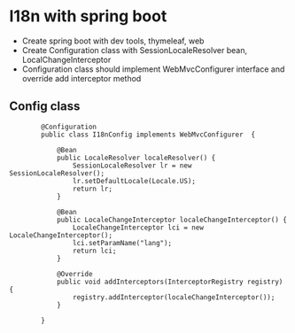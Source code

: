 # I18n with spring boot


-	Create spring boot with dev tools, thymeleaf, web
-	Create Configuration class with SessionLocaleResolver bean, LocalChangeInterceptor
-	Configuration class should implement WebMvcConfigurer interface and override add interceptor method


##	Config class

			
			
			@Configuration
			public class I18nConfig implements WebMvcConfigurer  {
				
				@Bean
				public LocaleResolver localeResolver() {
					SessionLocaleResolver lr = new SessionLocaleResolver();
					lr.setDefaultLocale(Locale.US);
					return lr;
				}
				
				@Bean
				public LocaleChangeInterceptor localeChangeInterceptor() {
					LocaleChangeInterceptor lci = new LocaleChangeInterceptor();
					lci.setParamName("lang");
					return lci;
				}
				
				@Override
				public void addInterceptors(InterceptorRegistry registry) {
					registry.addInterceptor(localeChangeInterceptor());
				} 

			}
